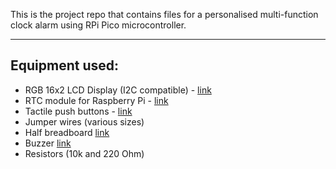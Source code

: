 This is the project repo that contains files for a personalised multi-function clock alarm using RPi Pico microcontroller.

***
## Equipment used: ##
* RGB 16x2 LCD Display (I2C compatible) - [link](https://thepihut.com/products/rgb-16x2-i2c-lcd-display-3-3v-5v?variant=39862439444675)
* RTC module for Raspberry Pi - [link](https://thepihut.com/products/mini-rtc-module-for-raspberry-pi)
* Tactile push buttons - [link](https://thepihut.com/products/tactile-switch-buttons-6mm-tall-x-10-pack)
* Jumper wires (various sizes)
* Half breadboard [link](https://thepihut.com/products/raspberry-pi-breadboard-half-size)
* Buzzer [link](https://thepihut.com/products/buzzer-5v-breadboard-friendly)
* Resistors (10k and 220 Ohm) 
